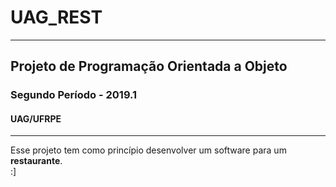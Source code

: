 # **UAG_REST**
---
## Projeto de Programação Orientada a Objeto
### Segundo Período - 2019.1
#### UAG/UFRPE
---
Esse projeto tem como princípio desenvolver um software para um **restaurante**.
<br>
:]
